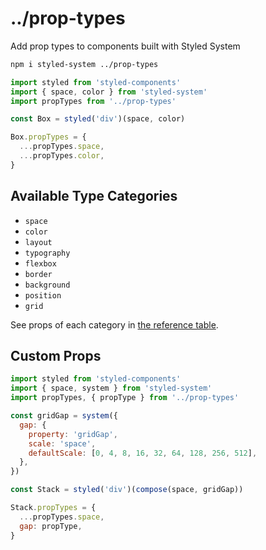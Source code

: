 # ../prop-types

Add prop types to components built with Styled System

```sh
npm i styled-system ../prop-types
```

```js
import styled from 'styled-components'
import { space, color } from 'styled-system'
import propTypes from '../prop-types'

const Box = styled('div')(space, color)

Box.propTypes = {
  ...propTypes.space,
  ...propTypes.color,
}
```

## Available Type Categories

- `space`
- `color`
- `layout`
- `typography`
- `flexbox`
- `border`
- `background`
- `position`
- `grid`

See props of each category in [the reference table](https://styled-system.com/table).

## Custom Props

```js
import styled from 'styled-components'
import { space, system } from 'styled-system'
import propTypes, { propType } from '../prop-types'

const gridGap = system({
  gap: {
    property: 'gridGap',
    scale: 'space',
    defaultScale: [0, 4, 8, 16, 32, 64, 128, 256, 512],
  },
})

const Stack = styled('div')(compose(space, gridGap))

Stack.propTypes = {
  ...propTypes.space,
  gap: propType,
}
```
